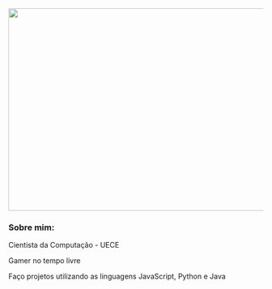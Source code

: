 
<img src="https://user-images.githubusercontent.com/112807562/236687874-58a11219-bd44-4e17-bf9f-84a109696a7a.gif" height="400px" width="1900px"/>

### Sobre mim: 

<p>Cientista da Computação - UECE</p>
<p>Gamer no tempo livre</p>
<p>Faço projetos utilizando as linguagens JavaScript, Python e Java</p>



<!--
**lucascide/lucascide** is a ✨ _special_ ✨ repository because its `README.md` (this file) appears on your GitHub profile.

Here are some ideas to get you started:

- 🔭 I’m currently working on ...
- 🌱 I’m currently learning ...
- 👯 I’m looking to collaborate on ...
- 🤔 I’m looking for help with ...
- 💬 Ask me about ...
- 📫 How to reach me: ...
- 😄 Pronouns: ...
- ⚡ Fun fact: ...
-->
